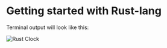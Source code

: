 # Getting started with Rust-lang
Terminal output will look like this:

![Rust Clock]([rust_clock.gif](https://github.com/prankurverma/rust_clock/blob/master/src/rust_clock.gif))